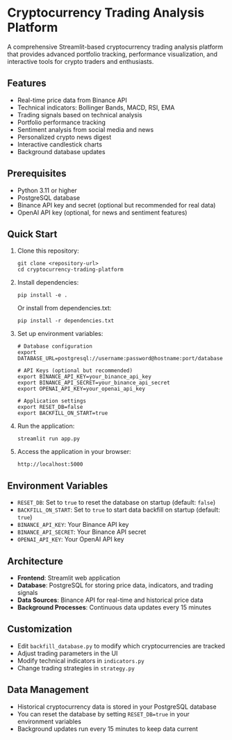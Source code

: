 # Cryptocurrency Trading Analysis Platform

A comprehensive Streamlit-based cryptocurrency trading analysis platform that provides advanced portfolio tracking, performance visualization, and interactive tools for crypto traders and enthusiasts.

## Features

- Real-time price data from Binance API
- Technical indicators: Bollinger Bands, MACD, RSI, EMA
- Trading signals based on technical analysis
- Portfolio performance tracking
- Sentiment analysis from social media and news
- Personalized crypto news digest
- Interactive candlestick charts
- Background database updates

## Prerequisites

- Python 3.11 or higher
- PostgreSQL database
- Binance API key and secret (optional but recommended for real data)
- OpenAI API key (optional, for news and sentiment features)

## Quick Start

1. Clone this repository:
   ```
   git clone <repository-url>
   cd cryptocurrency-trading-platform
   ```

2. Install dependencies:
   ```
   pip install -e .
   ```
   
   Or install from dependencies.txt:
   ```
   pip install -r dependencies.txt
   ```

3. Set up environment variables:
   ```
   # Database configuration
   export DATABASE_URL=postgresql://username:password@hostname:port/database
   
   # API Keys (optional but recommended)
   export BINANCE_API_KEY=your_binance_api_key
   export BINANCE_API_SECRET=your_binance_api_secret
   export OPENAI_API_KEY=your_openai_api_key
   
   # Application settings
   export RESET_DB=false
   export BACKFILL_ON_START=true
   ```

4. Run the application:
   ```
   streamlit run app.py
   ```

5. Access the application in your browser:
   ```
   http://localhost:5000
   ```

## Environment Variables

- `RESET_DB`: Set to `true` to reset the database on startup (default: `false`)
- `BACKFILL_ON_START`: Set to `true` to start data backfill on startup (default: `true`)
- `BINANCE_API_KEY`: Your Binance API key
- `BINANCE_API_SECRET`: Your Binance API secret
- `OPENAI_API_KEY`: Your OpenAI API key

## Architecture

- **Frontend**: Streamlit web application
- **Database**: PostgreSQL for storing price data, indicators, and trading signals
- **Data Sources**: Binance API for real-time and historical price data
- **Background Processes**: Continuous data updates every 15 minutes

## Customization

- Edit `backfill_database.py` to modify which cryptocurrencies are tracked
- Adjust trading parameters in the UI
- Modify technical indicators in `indicators.py`
- Change trading strategies in `strategy.py`

## Data Management

- Historical cryptocurrency data is stored in your PostgreSQL database
- You can reset the database by setting `RESET_DB=true` in your environment variables
- Background updates run every 15 minutes to keep data current